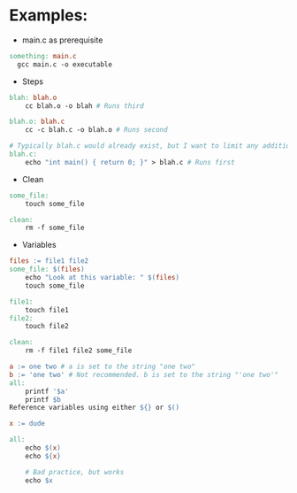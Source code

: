 # Examples:
- main.c as prerequisite
```makefile
something: main.c
  gcc main.c -o executable
```
- Steps
```makefile
blah: blah.o
	cc blah.o -o blah # Runs third

blah.o: blah.c
	cc -c blah.c -o blah.o # Runs second

# Typically blah.c would already exist, but I want to limit any additional required files
blah.c:
	echo "int main() { return 0; }" > blah.c # Runs first
```
- Clean
```makefile
some_file: 
	touch some_file

clean:
	rm -f some_file
```
- Variables
```makefile
files := file1 file2
some_file: $(files)
	echo "Look at this variable: " $(files)
	touch some_file

file1:
	touch file1
file2:
	touch file2

clean:
	rm -f file1 file2 some_file
```
```makefile
a := one two # a is set to the string "one two"
b := 'one two' # Not recommended. b is set to the string "'one two'"
all:
	printf '$a'
	printf $b
Reference variables using either ${} or $()
```
```makefile
x := dude

all:
	echo $(x)
	echo ${x}

	# Bad practice, but works
	echo $x 
```
